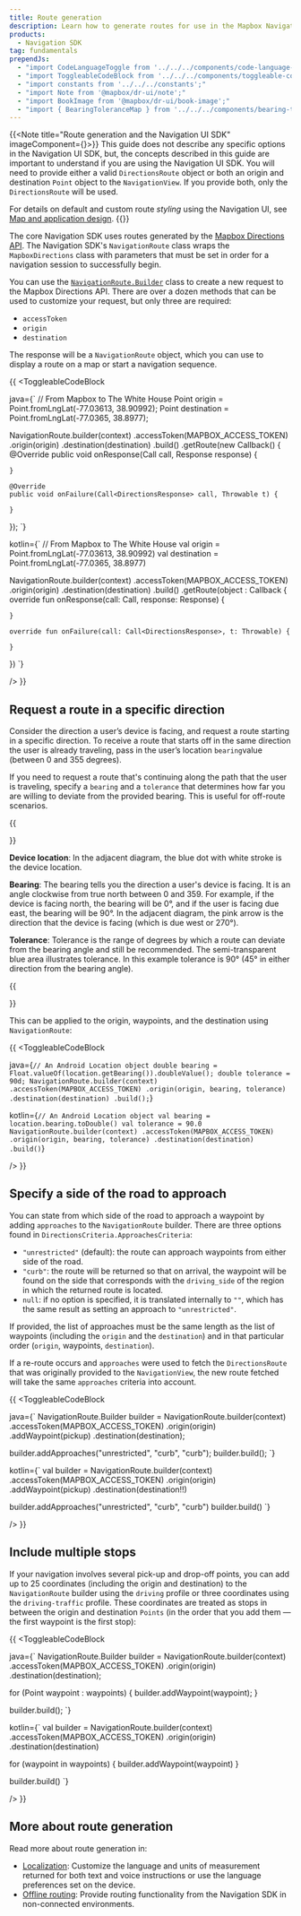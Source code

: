 ```yaml
---
title: Route generation
description: Learn how to generate routes for use in the Mapbox Navigation SDK or Navigation UI SDK for Android.
products:
  - Navigation SDK
tag: fundamentals
prependJs:
  - "import CodeLanguageToggle from '../../../components/code-language-toggle';"
  - "import ToggleableCodeBlock from '../../../components/toggleable-code-block';"
  - "import constants from '../../../constants';"
  - "import Note from '@mapbox/dr-ui/note';"
  - "import BookImage from '@mapbox/dr-ui/book-image';"
  - "import { BearingToleranceMap } from '../../../components/bearing-tolerance-map';"
---
```


{{<Note title="Route generation and the Navigation UI SDK" imageComponent={<BookImage size="60" />}>}}
This guide does not describe any specific options in the Navigation UI SDK, but, the concepts described in this guide are important to understand if you are using the Navigation UI SDK. You will need to provide either a valid `DirectionsRoute` object or both an origin and destination `Point` object to the `NavigationView`. If you provide both, only the `DirectionsRoute` will be used.

For details on default and custom route _styling_ using the Navigation UI, see [Map and application design](/android/navigation/overview/map-styling/).
{{</Note>}}

The core Navigation SDK uses routes generated by the [Mapbox Directions API](https://docs.mapbox.com/api/navigation/#directions). The Navigation SDK's `NavigationRoute` class wraps the `MapboxDirections` class with parameters that must be set in order for a navigation session to successfully begin.

You can use the [`NavigationRoute.Builder`](/android/api/navigation-sdk/navigation/{{constants.NAVIGATION_VERSION}}/index.html) class to create a new request to the Mapbox Directions API. There are over a dozen methods that can be used to customize your request, but only three are required:

- `accessToken`
- `origin`
- `destination`

The response will be a `NavigationRoute` object, which you can use to display a route on a map or start a navigation sequence.

{{
<CodeLanguageToggle id="route-request" />
<ToggleableCodeBlock

java={`
// From Mapbox to The White House
Point origin = Point.fromLngLat(-77.03613, 38.90992);
Point destination = Point.fromLngLat(-77.0365, 38.8977);

NavigationRoute.builder(context)
  .accessToken(MAPBOX_ACCESS_TOKEN)
  .origin(origin)
  .destination(destination)
  .build()
  .getRoute(new Callback<DirectionsResponse>() {
    @Override
    public void onResponse(Call<DirectionsResponse> call, Response<DirectionsResponse> response) {

    }

    @Override
    public void onFailure(Call<DirectionsResponse> call, Throwable t) {

    }
  });
`}

kotlin={`
// From Mapbox to The White House
val origin = Point.fromLngLat(-77.03613, 38.90992)
val destination = Point.fromLngLat(-77.0365, 38.8977)

NavigationRoute.builder(context)
  .accessToken(MAPBOX_ACCESS_TOKEN)
  .origin(origin)
  .destination(destination)
  .build()
  .getRoute(object : Callback<DirectionsResponse> {
    override fun onResponse(call: Call<DirectionsResponse>, response:     Response<DirectionsResponse>) {

    }

    override fun onFailure(call: Call<DirectionsResponse>, t: Throwable) {

    }
  })
`}

/>
}}


## Request a route in a specific direction

Consider the direction a user’s device is facing, and request a route starting in a specific direction. To receive a route that starts off in the same direction the user is already traveling, pass in the user’s location `bearing`value (between 0 and 355 degrees).

If you need to request a route that's continuing along the path that the user is traveling, specify a `bearing` and a `tolerance` that determines how far you are willing to deviate from the provided bearing. This is useful for off-route scenarios.

{{
<div className="grid grid--gut18 mb24">
<div className="col col--6-ml col--12 mb18">
    <BearingToleranceMap />
</div>
<div className="col col--6-ml col--12">
}}

**Device location**: In the adjacent diagram, the blue dot with white stroke is the device location.

**Bearing**: The bearing tells you the direction a user's device is facing. It is an angle clockwise from true north between 0 and 359. For example, if the device is facing north, the bearing will be 0°, and if the user is facing due east, the bearing will be 90°. In the adjacent diagram, the pink arrow is the direction that the device is facing (which is due west or 270°).

**Tolerance**: Tolerance is the range of degrees by which a route can deviate from the bearing angle and still be recommended. The semi-transparent blue area illustrates tolerance. In this example tolerance is 90° (45° in either direction from the bearing angle).

{{
</div>
</div>
}}

This can be applied to the origin, waypoints, and the destination using `NavigationRoute`:

{{
<CodeLanguageToggle id="location-object" />
<ToggleableCodeBlock

java={`
// An Android Location object
double bearing = Float.valueOf(location.getBearing()).doubleValue();
double tolerance = 90d;
NavigationRoute.builder(context)
    .accessToken(MAPBOX_ACCESS_TOKEN)
    .origin(origin, bearing, tolerance)
    .destination(destination)
    .build();
`}

kotlin={`
// An Android Location object
val bearing = location.bearing.toDouble()
val tolerance = 90.0
NavigationRoute.builder(context)
    .accessToken(MAPBOX_ACCESS_TOKEN)
    .origin(origin, bearing, tolerance)
    .destination(destination)
    .build()
`}

/>
}}

## Specify a side of the road to approach

You can state from which side of the road to approach a waypoint by adding `approaches` to the `NavigationRoute` builder. There are three options found in `DirectionsCriteria.ApproachesCriteria`:

- `"unrestricted"` (default): the route can approach waypoints from either side of the road.
- `"curb"`: the route will be returned so that on arrival, the waypoint will be found on the side that corresponds with the `driving_side` of the region in which the returned route is located.
- `null`: if no option is specified, it is translated internally to `""`, which has the same result as setting an approach to `"unrestricted"`.

If provided, the list of approaches must be the same length as the list of waypoints (including the `origin` and the `destination`) and in that particular order (`origin`, waypoints, `destination`).

If a re-route occurs and `approaches` were used to fetch the `DirectionsRoute` that was originally provided to the `NavigationView`, the new route fetched will take the same `approaches` criteria into account.

{{
<CodeLanguageToggle id="nav-approaches" />
<ToggleableCodeBlock

java={`
NavigationRoute.Builder builder = NavigationRoute.builder(context)
    .accessToken(MAPBOX_ACCESS_TOKEN)
    .origin(origin)
    .addWaypoint(pickup)
    .destination(destination);

builder.addApproaches("unrestricted", "curb", "curb");
builder.build();
`}

kotlin={`
val builder = NavigationRoute.builder(context)
  .accessToken(MAPBOX_ACCESS_TOKEN)
  .origin(origin)
  .addWaypoint(pickup)
  .destination(destination!!)

builder.addApproaches("unrestricted", "curb", "curb")
builder.build()
`}

/>
}}

## Include multiple stops

If your navigation involves several pick-up and drop-off points, you can add up to 25 coordinates (including the origin and destination) to the `NavigationRoute` builder using the `driving` profile or three coordinates using the `driving-traffic` profile. These coordinates are treated as stops in between the origin and destination `Points` (in the order that you add them &mdash; the first waypoint is the first stop):

{{
<CodeLanguageToggle id="route-builder" />
<ToggleableCodeBlock

java={`
NavigationRoute.Builder builder = NavigationRoute.builder(context)
    .accessToken(MAPBOX_ACCESS_TOKEN)
    .origin(origin)
    .destination(destination);

for (Point waypoint : waypoints) {
  builder.addWaypoint(waypoint);
}

builder.build();
`}

kotlin={`
val builder = NavigationRoute.builder(context)
    .accessToken(MAPBOX_ACCESS_TOKEN)
    .origin(origin)
    .destination(destination)

for (waypoint in waypoints) {
    builder.addWaypoint(waypoint)
}

builder.build()
`}

/>
}}

## More about route generation

Read more about route generation in:

- [Localization](/android/navigation/overview/localization/): Customize the language and units of measurement returned for both text and voice instructions or use the language preferences set on the device.
- [Offline routing](/android/navigation/overview/offline-routing/): Provide routing functionality from the Navigation SDK in non-connected environments.
